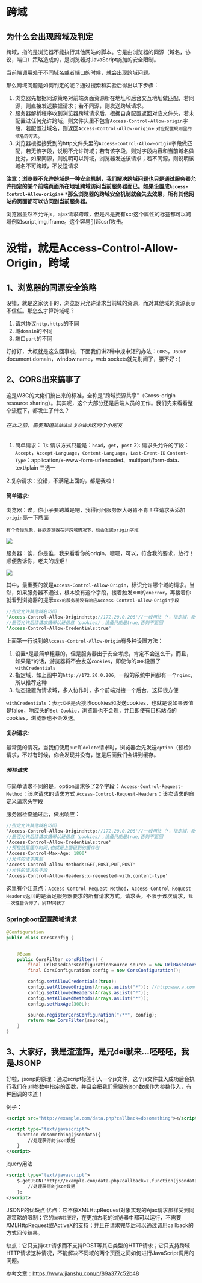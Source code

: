 # 跨域

## 为什么会出现跨域及判定

跨域，指的是浏览器不能执行其他网站的脚本。它是由浏览器的同源（域名，协议，端口）策略造成的，是浏览器对JavaScript施加的安全限制。

当前端调用处于不同域名或者端口的时候，就会出现跨域问题。

那么跨域问题是如何判定的呢？通过搜索和实验后得出以下步骤：

1. 浏览器先根据同源策略对前端页面资源所在地址和后台交互地址做匹配，若同源，则直接发送数据请求；若不同源，则发送跨域请求。
2. 服务器解析程序收到浏览器跨域请求后，根据自身配置返回对应文件头。若未配置过任何允许跨域，则文件头里不包含`Access-Control-Allow-origin`字段，若配置过域名，则返回`Access-Control-Allow-origin`+ `对应配置规则里的域名的方式`。
3. 浏览器根据接受到的http文件头里的`Access-Control-Allow-origin`字段做匹配，若无该字段，说明不允许跨域；若有该字段，则对字段内容和当前域名做比对，如果同源，则说明可以跨域，浏览器发送该请求；若不同源，则说明该域名不可跨域，不发送请求

**注意：浏览器不允许跨域是一种安全机制，我们解决跨域问题也只是通过服务器允许指定的某个前端页面所在地址跨域访问当前服务器而已。如果设置成`Access-Control-Allow-origin`+ `*`那么浏览器的跨域安全机制就会失去效果，所有其他网站的页面都可以访问到当前服务器。**

浏览器虽然不允许js，ajax请求跨域，但是凡是拥有scr这个属性的标签都可以跨域例如script,img,iframe。这个容易引起csrf攻击。

# 没错，就是Access-Control-Allow-Origin，跨域

## 1、浏览器的同源安全策略

没错，就是这家伙干的，浏览器只允许请求当前域的资源，而对其他域的资源表示不信任。那怎么才算跨域呢？

1. 请求协议`http,https`的不同
2. 域`domain`的不同
3. 端口`port`的不同

好好好，大概就是这么回事啦，下面我们讲2种中规中矩的办法：`CORS`，`JSONP`
 document.domain，window.name，web sockets就先别闹了，腰不好 : )

## 2、CORS出来搞事了

这是W3C的大佬们搞出来的标准，全称是"跨域资源共享"（Cross-origin resource sharing）。其实呢，这个大部分还是后端人员的工作。我们先来看看整个流程下，都发生了什么？

###### 在此之前，需要知道`简单请求` `复杂请求`这两个小朋友

1. 简单请求：
    1): 请求方式只能是：`head`，`get`，`post`
    2): 请求头允许的字段：`Accept`，`Accept-Language`，`Content-Language`，`Last-Event-ID`
    `Content-Type`：application/x-www-form-urlencoded、multipart/form-data、text/plain  三选一

2.复杂请求：没错，不满足上面的，都是我啦！

#### 简单请求:

浏览器：诶，你小子要跨域是吧，我得问问服务器大哥肯不肯！往请求头添加`origin`亮一下牌面

```
有个奇怪现象，谷歌游览器在非跨域情况下，也会发送origin字段
```

![](img\请求头origin.PNG)

服务器：诶，你是谁，我来看看你的origin，嗯嗯，可以，符合我的要求，放行！顺便告诉你，老夫的规矩！

![](img\响应头允许跨域的地址.PNG)

其中，最重要的就是`Access-Control-Allow-Origin`，标识允许哪个域的请求。当然，如果服务器不通过，根本没有这个字段，接着触发`XHR`的`onerror`，再接着你就看到浏览器的提示`xxx的服务器没有响应Access-Control-Allow-Origin字段`





```rust
//指定允许其他域名访问
'Access-Control-Allow-Origin:http://172.20.0.206'//一般用法（*，指定域，动态设置），3是因为*不允许携带认证头和cookies
//是否允许后续请求携带认证信息（cookies）,该值只能是true,否则不返回
'Access-Control-Allow-Credentials:true'
```

上面第一行说到的`Access-Control-Allow-Origin`有多种设置方法：

1. 设置`*`是最简单粗暴的，但是服务器出于安全考虑，肯定不会这么干，而且，如果是*的话，游览器将不会发送`cookies`，即使你的`XHR`设置了`withCredentials`
2. 指定域，如上图中的`http://172.20.0.206`，一般的系统中间都有一个`nginx`，所以推荐这种
3. 动态设置为请求域，多人协作时，多个前端对接一个后台，这样很方便

`withCredentials`：表示`XHR`是否接收cookies和发送cookies，也就是说如果该值是false，响应头的`Set-Cookie`，浏览器也不会理，并且即使有目标站点的cookies，浏览器也不会发送。

#### 复杂请求:

最常见的情况，当我们使用`put`和`delete`请求时，浏览器会先发送`option`（预检）请求，不过有时候，你会发现并没有，这是后面我们会讲到缓存。

##### 预检请求

与简单请求不同的是，option请求多了2个字段：
 `Access-Control-Request-Method`：该次请求的请求方式
 `Access-Control-Request-Headers`：该次请求的自定义请求头字段

服务器检查通过后，做出响应：



```csharp
//指定允许其他域名访问
'Access-Control-Allow-Origin:http://172.20.0.206'//一般用法（*，指定域，动态设置），3是因为*不允许携带认证头和cookies
//是否允许后续请求携带认证信息（cookies）,该值只能是true,否则不返回
'Access-Control-Allow-Credentials:true'
//预检结果缓存时间,也就是上面说到的缓存啦
'Access-Control-Max-Age: 1800'
//允许的请求类型
'Access-Control-Allow-Methods:GET,POST,PUT,POST'
//允许的请求头字段
'Access-Control-Allow-Headers:x-requested-with,content-type'
```

这里有个注意点：`Access-Control-Request-Method`，`Access-Control-Request-Headers`返回的是满足服务器要求的所有请求方式，请求头，不限于该次请求，`我一次性告诉你了，别TM问我了`

### Springboot配置跨域请求

```java
@Configuration
public class CorsConfig {


    @Bean
    public CorsFilter corsFilter() {
        final UrlBasedCorsConfigurationSource source = new UrlBasedCorsConfigurationSource();
        final CorsConfiguration config = new CorsConfiguration();

        config.setAllowCredentials(true);
        config.setAllowedOrigins(Arrays.asList("*")); //http:www.a.com
        config.setAllowedHeaders(Arrays.asList("*"));
        config.setAllowedMethods(Arrays.asList("*"));
        config.setMaxAge(300L);

        source.registerCorsConfiguration("/**", config);
        return new CorsFilter(source);
    }
}
```



## 3、大家好，我是渣渣辉，是兄dei就来...呸呸呸，我是JSONP

好啦，jsonp的原理：通过script标签引入一个js文件，这个js文件载入成功后会执行我们在url参数中指定的函数，并且会把我们需要的json数据作为参数传入，有种回调的味道！

例子：



```xml
<script src="http://example.com/data.php?callback=dosomething"></script>

<script type="text/javascript">
    function dosomething(jsondata){
        //处理获得的json数据
    }
</script>
```

jquery用法



```xml
<script type="text/javascript">
    $.getJSON('http://example.com/data.php?callback=?,function(jsondata)'){
        //处理获得的json数据
    };
</script>
```

JSONP的优缺点
 优点：它不像XMLHttpRequest对象实现的Ajax请求那样受到同源策略的限制；它的`兼容性更好`，在更加古老的浏览器中都可以运行，不需要XMLHttpRequest或ActiveX的支持；并且在请求完毕后可以通过调用callback的方式回传结果。

缺点：它只支持`GET`请求而不支持POST等其它类型的HTTP请求；它只支持跨域HTTP请求这种情况，不能解决不同域的两个页面之间如何进行JavaScript调用的问题。



参考文章：https://www.jianshu.com/p/89a377c52b48
